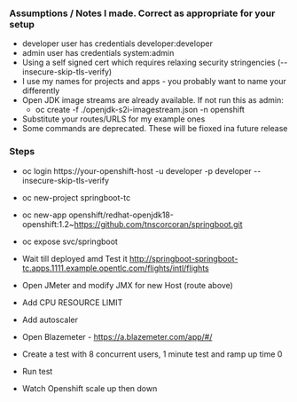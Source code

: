 ### Assumptions / Notes I made. Correct as appropriate for your setup
- developer user has credentials developer:developer
- admin user has credentials system:admin
- Using a self signed cert which requires relaxing security stringencies (--insecure-skip-tls-verify)
- I use my names for projects and apps - you probably want to name your differently
- Open JDK image streams are already available. If not run this as admin: 
  - oc create -f ./openjdk-s2i-imagestream.json -n openshift
- Substitute your routes/URLS for my example ones
- Some commands are deprecated. These will be fioxed ina future release




### Steps
- oc login https://your-openshift-host -u developer -p developer --insecure-skip-tls-verify
- oc new-project springboot-tc
- oc new-app openshift/redhat-openjdk18-openshift:1.2~https://github.com/tnscorcoran/springboot.git
- oc expose svc/springboot
- Wait till deployed amd Test it
	http://springboot-springboot-tc.apps.1111.example.opentlc.com/flights/intl/flights

- Open JMeter and modify JMX for new Host (route above)
- Add CPU RESOURCE LIMIT
- Add autoscaler
- Open Blazemeter - https://a.blazemeter.com/app/#/
- Create a test with 8 concurrent users, 1 minute test and ramp up time 0
- Run test
- Watch Openshift scale up then down






